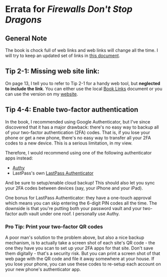# Errata for *Firewalls Don't Stop Dragons*

## General Note

The book is chock full of web links and web links will change all the time. I will try to keep an updated set of links in [this document](BookLinks_v3.md).

## Tip 2-1: Missing web site link:
 
On page 13, I tell you to refer to Tip 2-1 for a handy web tool, but **neglected to include the link**. You can either use the local [Book Links](BookLinks_v3.md) document or you can use the version on my [website](https://firewallsdontstopdragons.com/book-links-v3/).

## Tip 4-4: Enable two-factor authentication

In the book, I recommended using Google Authenticator, but I've since discovered that it has a major drawback: there's no easy way to backup all of your two-factor authentication (2FA) codes. That is, if you lose your phone or get a new phone, there's no easy way to transfer all your 2FA codes to a new device. This is a serious limitation, in my view.

Therefore, I would recommend using one of the following authenticator apps instead:
* [Authy](https://authy.com/)
* LastPass's own [LastPass Authenticator](https://lastpass.com/auth/)

And be sure to setup/enable cloud backup! This should also let you sync your 2FA codes between devices (say, your iPhone and your iPad).

One bonus for LastPass Authenticator: they have a one-touch approval which means you can skip entering the 6-digit PIN codes all the time. The downside is that you're putting both your password vault and your two-factor auth vault under one roof. I personally use Authy.

### Pro Tip: Print your two-factor QR codes

A poor man's solution to the problem above, but also a nice backup mechanism, is to actually take a screen shot of each site's QR code - the one they have you scan to set up your 2FA apps for that site. Don't save them digitally - that's a security risk. But you can print a screen shot of that web page with the QR code and file it away somewhere at your house. If you lose your phone, you can use these codes to re-setup each account on your new phone's authenticator app.
